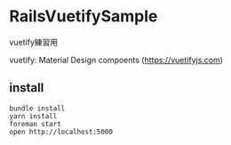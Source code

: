 # RailsVuetifySample

vuetify練習用

vuetify: Material Design compoents (https://vuetifyjs.com)

## install

```
bundle install
yarn install
foreman start
open http://localhost:5000
```
